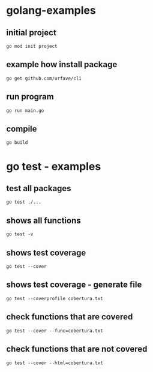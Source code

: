 # golang-examples

## initial project
    go mod init project

## example how install package
    go get github.com/urfave/cli

## run program
    go run main.go

## compile
    go build

# go test - examples

## test all packages

    go test ./...
## shows all functions

    go test -v
## shows test coverage

    go test --cover

## shows test coverage - generate file

    go test --coverprofile cobertura.txt

## check functions that are covered

    go test --cover --func=cobertura.txt

## check functions that are not covered

    go test --cover --html=cobertura.txt
